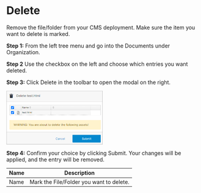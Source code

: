 # Delete

Remove the file/folder from your CMS deployment. Make sure the item you want to delete is marked.

**Step 1:** From the left tree menu and go into the Documents under Organization.

**Step 2** Use the checkbox on the left and choose which entries you want deleted.

**Step 3:** Click Delete in the toolbar to open the modal on the right.

<img src="../../../../images/delete-file.png" alt="html files" style="width: 50%; display: block"></a>

**Step 4:** Confirm your choice by clicking Submit. Your changes will be applied, and the entry will be removed.

**Name** | **Description**
:--- | ---
Name | Mark the File/Folder you want to delete.

